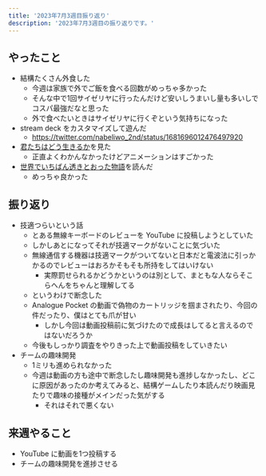 ```yaml
---
title: '2023年7月3週目振り返り'
description: '2023年7月3週目の振り返りです。'
---
```


## やったこと

- 結構たくさん外食した
  - 今週は家族で外でご飯を食べる回数がめっちゃ多かった
  - そんな中で1回サイゼリヤに行ったんだけど安いしうまいし量も多いしでコスパ最強だなと思った
  - 外で食べたいときはサイゼリヤに行くぞという気持ちになった
- stream deck をカスタマイズして遊んだ
  - https://twitter.com/nabeliwo_2nd/status/1681696012476497920
- [君たちはどう生きるか](https://eiga.com/movie/98573/)を見た
  - 正直よくわかんなかったけどアニメーションはすごかった
- [世界でいちばん透きとおった物語](https://www.shinchosha.co.jp/book/180262/)を読んだ
  - めっちゃ良かった

## 振り返り

- 技適つらいという話
  - とある無線キーボードのレビューを YouTube に投稿しようとしていた
  - しかしあとになってそれが技適マークがないことに気づいた
  - 無線通信する機器は技適マークがついてないと日本だと電波法に引っかかるのでレビューはおろかそもそも所持をしてはいけない
    - 実際罰せられるかどうかというのは別として、まともな人ならそこらへんをちゃんと理解してる
  - というわけで断念した
  - Analogue Pocket の動画で偽物のカートリッジを掴まされたり、今回の件だったり、僕はとても爪が甘い
    - しかし今回は動画投稿前に気づけたので成長はしてると言えるのではないだろうか
  - 今後もしっかり調査をやりきった上で動画投稿をしていきたい
- チームの趣味開発
  - 1ミリも進められなかった
  - 今週は動画の方も途中で断念したし趣味開発も進捗しなかったし、どこに原因があったのか考えてみると、結構ゲームしたり本読んだり映画見たりで趣味の接種がメインだった気がする
    - それはそれで悪くない

## 来週やること

- YouTube に動画を1つ投稿する
- チームの趣味開発を進捗させる
